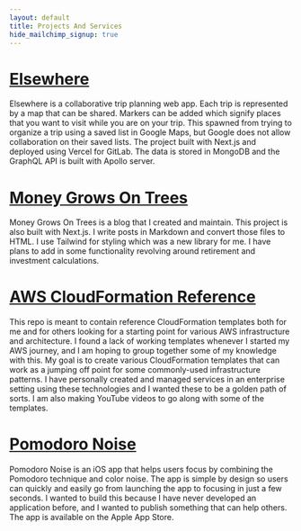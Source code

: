 ```yaml
---
layout: default
title: Projects And Services
hide_mailchimp_signup: true
---
```


# [Elsewhere](https://elsewhere.thomasstep.com/)

Elsewhere is a collaborative trip planning web app. Each trip is represented by a map that can be shared. Markers can be added which signify places that you want to visit while you are on your trip. This spawned from trying to organize a trip using a saved list in Google Maps, but Google does not allow collaboration on their saved lists. The project built with Next.js and deployed using Vercel for GitLab. The data is stored in MongoDB and the GraphQL API is built with Apollo server.


# [Money Grows On Trees](https://money.thomasstep.com/)

Money Grows On Trees is a blog that I created and maintain. This project is also built with Next.js. I write posts in Markdown and convert those files to HTML. I use Tailwind for styling which was a new library for me. I have plans to add in some functionality revolving around retirement and investment calculations.


# [AWS CloudFormation Reference](https://github.com/thomasstep/aws-cloudformation-reference)

This repo is meant to contain reference CloudFormation templates both for me and for others looking for a starting point for various AWS infrastructure and architecture. I found a lack of working templates whenever I started my AWS journey, and I am hoping to group together some of my knowledge with this. My goal is to create various CloudFormation templates that can work as a jumping off point for some commonly-used infrastructure patterns. I have personally created and managed services in an enterprise setting using these technologies and I wanted these to be a golden path of sorts. I am also making YouTube videos to go along with some of the templates.


# [Pomodoro Noise](https://github.com/thomasstep/pomodoro-noise)

Pomodoro Noise is an iOS app that helps users focus by combining the Pomodoro technique and color noise. The app is simple by design so users can quickly and easily go from launching the app to focusing in just a few seconds. I wanted to build this because I have never developed an application before, and I wanted to publish something that can help others. The app is available on the Apple App Store.

